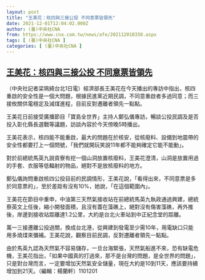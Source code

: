 ```yaml
---
layout: post
title: "王美花：核四與三接公投 不同意票皆領先"
date: 2021-12-01T12:04:02.000Z
author: (臺)中央社CNA
from: https://www.cna.com.tw/news/afe/202112010350.aspx
tags: [ (臺)中央社CNA ]
categories: [ (臺)中央社CNA ]
---
```

<!--1638360242000-->
[王美花：核四與三接公投 不同意票皆領先](https://www.cna.com.tw/news/afe/202112010350.aspx)
------

<div>
<div></div><div><p>（中央社記者梁珮綺台北1日電）經濟部長王美花在今天播出的專訪中指出，核四重啟的安全性是一個大問題，根據民進黨近期民調，不同意重啟者多過同意；而三接攸關供電穩定及減煤進程，目前反對遷離者領先一點點。</p><p>王美花日前接受廣播節目「寶島全世界」主持人鄭弘儀專訪，暢談公投民調及是否投入彰化縣長選戰等議題，訪談內容於今天傍晚5時播出。</p><p>王美花表示，核四能不能重啟，最大的問題在於核安，從核廢料、設備到地震帶的安全性都要打上一個問號，「我們就開玩笑說11年都不能夠確定它能不能動」。</p><p>對於前總統馬英九說貢寮有挖一個山洞放置核廢料，王美花澄清，山洞是放置用過的手套、衣服等低輻射的物品，絕對不是放核廢料的地方。</p><p>鄭弘儀詢問重啟核四公投目前的民調情形，王美花說，「看得出來，不同意票是多於同意票的」，至於差距有沒有10%，她說，「在這個範圍內」。</p><p>王美花在節目中重申，中油第三天然氣接收站在前總統馬英九執政通過興建，總統蔡英文上任後，縮小開發面積，且沒有蓋在藻礁上，絕對沒有傷害藻礁，再外推後，岸邊到接收站距離達1.2公里，大約是台北火車站到中正紀念堂的距離。</p><p>萬一三接遷離公投過關，換成台北港，從興建到發電至少需10年，用電缺口只能用多燒煤來彌補。王美花說，觀察目前民調，反對遷離者領先一點點。</p><p>由於馬英九認為天然氣不容易儲存，一旦台海緊張，天然氣船進不來，恐有缺電危機，王美花指出，「如果中國真的打過來，那不是台灣的問題，是全世界的問題」，只是對台灣而言，一定要增加天然氣安全儲量，現在大約是10到11天，應該要持續增加到21天。（編輯：楊蘭軒）1101201</p></div>
</div>
